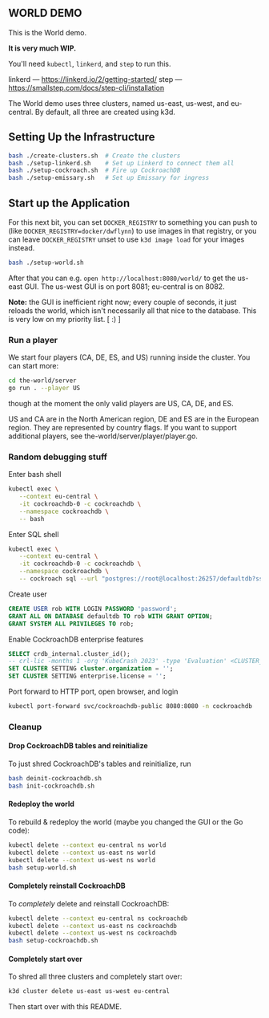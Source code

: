 ## WORLD DEMO

This is the World demo.

**It is very much WIP.**

You'll need `kubectl`, `linkerd`, and `step` to run this.

linkerd — https://linkerd.io/2/getting-started/
step — https://smallstep.com/docs/step-cli/installation

The World demo uses three clusters, named us-east, us-west, and eu-central.
By default, all three are created using k3d.

## Setting Up the Infrastructure

``` sh
bash ./create-clusters.sh  # Create the clusters
bash ./setup-linkerd.sh    # Set up Linkerd to connect them all
bash ./setup-cockroach.sh  # Fire up CockroachDB
bash ./setup-emissary.sh   # Set up Emissary for ingress
```

## Start up the Application

For this next bit, you can set `DOCKER_REGISTRY` to something you can push to
(like `DOCKER_REGISTRY=docker/dwflynn`) to use images in that registry, or you
can leave `DOCKER_REGISTRY` unset to use `k3d image load` for your images
instead.

``` sh
bash ./setup-world.sh
```

After that you can e.g. `open http://localhost:8080/world/` to get the us-east
GUI. The us-west GUI is on port 8081; eu-central is on 8082.

**Note:** the GUI is inefficient right now; every couple of seconds, it just
reloads the world, which isn't necessarily all that nice to the database. This
is very low on my priority list. [ :) ]

### Run a player

We start four players (CA, DE, ES, and US) running inside the cluster. You can
start more:

``` sh
cd the-world/server
go run . --player US
```

though at the moment the only valid players are US, CA, DE, and ES.

US and CA are in the North American region, DE and ES are in the European
region. They are represented by country flags. If you want to support
additional players, see the-world/server/player/player.go.

### Random debugging stuff

Enter bash shell

``` sh
kubectl exec \
   --context eu-central \
   -it cockroachdb-0 -c cockroachdb \
   --namespace cockroachdb \
   -- bash
```

Enter SQL shell

``` sh
kubectl exec \
   --context eu-central \
   -it cockroachdb-0 -c cockroachdb \
   --namespace cockroachdb \
   -- cockroach sql --url "postgres://root@localhost:26257/defaultdb?sslmode=verify-full&sslrootcert=/cockroach/cockroach-certs/ca.crt&sslcert=/cockroach/cockroach-certs/client.root.crt&sslkey=/cockroach/cockroach-certs/client.root.key"
```

Create user

``` sql
CREATE USER rob WITH LOGIN PASSWORD 'password';
GRANT ALL ON DATABASE defaultdb TO rob WITH GRANT OPTION;
GRANT SYSTEM ALL PRIVILEGES TO rob;
```

Enable CockroachDB enterprise features

``` sql
SELECT crdb_internal.cluster_id();
-- crl-lic -months 1 -org 'KubeCrash 2023' -type 'Evaluation' <CLUSTER_ID>
SET CLUSTER SETTING cluster.organization = '';
SET CLUSTER SETTING enterprise.license = '';
```

Port forward to HTTP port, open browser, and login

``` sh
kubectl port-forward svc/cockroachdb-public 8080:8080 -n cockroachdb
```

### Cleanup

#### Drop CockroachDB tables and reinitialize

To just shred CockroachDB's tables and reinitialize, run

``` sh
bash deinit-cockroachdb.sh
bash init-cockroachdb.sh
```

#### Redeploy the world

To rebuild & redeploy the world (maybe you changed the GUI or the Go code):

``` sh
kubectl delete --context eu-central ns world
kubectl delete --context us-east ns world
kubectl delete --context us-west ns world
bash setup-world.sh
```

#### Completely reinstall CockroachDB

To _completely_ delete and reinstall CockroachDB:

``` sh
kubectl delete --context eu-central ns cockroachdb
kubectl delete --context us-east ns cockroachdb
kubectl delete --context us-west ns cockroachdb
bash setup-cockroachdb.sh
```

#### Completely start over

To shred all three clusters and completely start over:

``` sh
k3d cluster delete us-east us-west eu-central
```

Then start over with this README.
